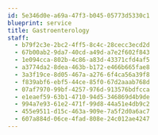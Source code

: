 ```yaml
---
id: 5e346d0e-a69a-47f3-b045-05773d5330c1
blueprint: service
title: Gastroenterology
staff:
  - b79f2c3e-2bc2-4ff5-8c4c-28cecc3ecd2d
  - 67b00ab2-9da7-40cd-a49d-a7e2f602f843
  - 1e094cca-802b-4c86-a83d-43371cfd4af5
  - a3774da2-8dea-463b-b172-e466b665fae8
  - 3a3f19ce-8d05-467a-a276-6f4ca56a39f8
  - f839abf6-ebf5-44ce-85f0-67d2aaab768d
  - 07af7970-99bf-4257-976d-913576bdfcca
  - e1eaef59-63b1-4710-94d5-346869d4b9de
  - 994a7e93-61e2-471f-99d8-44a51e4db9c2
  - 455e9511-d15c-463a-909e-7a5f2d0a6ac7
  - 607a884d-06ce-4fad-808e-24c012ae4247
---
```

